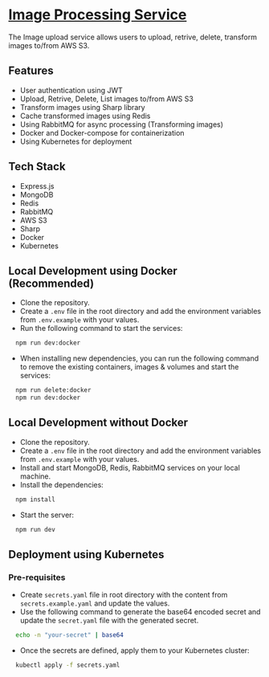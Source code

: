 # [Image Processing Service](https://roadmap.sh/projects/image-processing-service)

The Image upload service allows users to upload, retrive, delete, transform images to/from AWS S3.

## Features

- User authentication using JWT
- Upload, Retrive, Delete, List images to/from AWS S3
- Transform images using Sharp library
- Cache transformed images using Redis
- Using RabbitMQ for async processing (Transforming images)
- Docker and Docker-compose for containerization
- Using Kubernetes for deployment

## Tech Stack

- Express.js
- MongoDB
- Redis
- RabbitMQ
- AWS S3
- Sharp
- Docker
- Kubernetes

## Local Development using Docker (Recommended)

- Clone the repository.
- Create a `.env` file in the root directory and add the environment variables from `.env.example` with your values.
- Run the following command to start the services:

```bash
  npm run dev:docker
```

- When installing new dependencies, you can run the following command to remove the existing containers, images & volumes and start the services:

```bash
  npm run delete:docker
  npm run dev:docker
```

## Local Development without Docker

- Clone the repository.
- Create a `.env` file in the root directory and add the environment variables from `.env.example` with your values.
- Install and start MongoDB, Redis, RabbitMQ services on your local machine.
- Install the dependencies:

```bash
  npm install
```

- Start the server:

```bash
  npm run dev
```

## Deployment using Kubernetes

### Pre-requisites

- Create `secrets.yaml` file in root directory with the content from `secrets.example.yaml` and update the values.
- Use the following command to generate the base64 encoded secret and update the `secret.yaml` file with the generated secret.

```bash
  echo -n "your-secret" | base64
```

- Once the secrets are defined, apply them to your Kubernetes cluster:

```bash
  kubectl apply -f secrets.yaml
```

```

```
